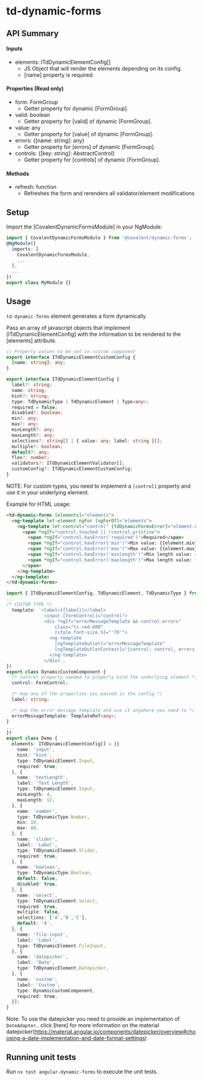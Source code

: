 # td-dynamic-forms

## API Summary

#### Inputs

- elements: ITdDynamicElementConfig[]
  - JS Object that will render the elements depending on its config.
  - [name] property is required.

#### Properties (Read only)

- form: FormGroup
  - Getter property for dynamic [FormGroup].
- valid: boolean
  - Getter property for [valid] of dynamic [FormGroup].
- value: any
  - Getter property for [value] of dynamic [FormGroup].
- errors: {[name: string]: any}
  - Getter property for [errors] of dynamic [FormGroup].
- controls: {[key: string]: AbstractControl}
  - Getter property for [controls] of dynamic [FormGroup].

#### Methods

- refresh: function
  - Refreshes the form and rerenders all validator/element modifications

## Setup

Import the [CovalentDynamicFormsModule] in your NgModule:

```typescript
import { CovalentDynamicFormsModule } from '@covalent/dynamic-forms';
@NgModule({
  imports: [
    CovalentDynamicFormsModule,
    ...
  ],
  ...
})
export class MyModule {}
```

## Usage

`td-dynamic-forms` element generates a form dynamically

Pass an array of javascript objects that implement [ITdDynamicElementConfig] with the information to be rendered to the [elements] attribute.

```typescript
// Property values to be set in custom component
export interface ITdDynamicElementCustomConfig {
  [name: string]: any;
}

export interface ITdDynamicElementConfig {
  label?: string;
  name: string;
  hint?: string;
  type: TdDynamicType | TdDynamicElement | Type<any>;
  required = false;
  disabled?: boolean;
  min?: any;
  max?: any;
  minLength?: any;
  maxLength?: any;
  selections?: string[] | { value: any; label: string }[];
  multiple?: boolean;
  default?: any;
  flex?: number;
  validators?: ITdDynamicElementValidator[];
  customConfig?: ITdDynamicElementCustomConfig;
}
```

NOTE: For custom types, you need to implement a `[control]` property and use it in your underlying element.

Example for HTML usage:

```html
<td-dynamic-forms [elements]="elements">
  <ng-template let-element ngFor [ngForOf]="elements">
    <ng-template let-control="control" [tdDynamicFormsError]="element.name">
      <span *ngIf="control.touched || !control.pristine">
        <span *ngIf="control.hasError('required')">Required</span>
        <span *ngIf="control.hasError('min')">Min value: {{element.min}}</span>
        <span *ngIf="control.hasError('max')">Max value: {{element.max}}</span>
        <span *ngIf="control.hasError('minlength')">Min length value: {{element.minLength}}</span>
        <span *ngIf="control.hasError('maxlength')">Max length value: {{element.minLength}}</span>
      </span>
    </ng-template>
  </ng-template>
</td-dynamic-forms>
```

```typescript
import { ITdDynamicElementConfig, TdDynamicElement, TdDynamicType } from '@covalent/dynamic-forms';
...
/* CUSTOM TYPE */
  template: `<label>{{label}}</label>
              <input [formControl]="control">
              <div *ngIf="errorMessageTemplate && control.errors"
                  class="tc-red-600"
                  [style.font-size.%]="'70'">
                <ng-template
                  [ngTemplateOutlet]="errorMessageTemplate"
                  [ngTemplateOutletContext]="{control: control, errors: control.errors}">
                </ng-template>
              </div>`,
})
export class DynamicCustomComponent {
  /* control property needed to properly bind the underlying element */
  control: FormControl;

  /* map any of the properties you passed in the config */
  label: string;

  /* map the error message template and use it anywhere you need to */
  errorMessageTemplate: TemplateRef<any>;
}
...
})
export class Demo {
  elements: ITdDynamicElementConfig[] = [{
    name: 'input',
    hint: 'hint',
    type: TdDynamicElement.Input,
    required: true,
  }, {
    name: 'textLength',
    label: 'Text Length',
    type: TdDynamicElement.Input,
    minLength: 4,
    maxLength: 12,
  }, {
    name: 'number',
    type: TdDynamicType.Number,
    min: 10,
    max: 80,
  }, {
    name: 'slider',
    label: 'Label',
    type: TdDynamicElement.Slider,
    required: true,
  }, {
    name: 'boolean',
    type: TdDynamicType.Boolean,
    default: false,
    disabled: true,
  }, {
    name: 'select',
    type: TdDynamicElement.Select,
    required: true,
    multiple: false,
    selections: ['A','B','C'],
    default: 'A',
  }, {
    name: 'file-input',
    label: 'Label',
    type: TdDynamicElement.FileInput,
  }, {
    name: 'datepicker',
    label: 'Date',
    type: TdDynamicElement.Datepicker,
  }, {
    name: 'custom',
    label: 'Custom',
    type: DynamicCustomComponent,
    required: true,
  }];
}
```

Note: To use the datepicker you need to provide an implementation of `DateAdapter`.. click [here] for more information on the material datepicker(https://material.angular.io/components/datepicker/overview#choosing-a-date-implementation-and-date-format-settings)

## Running unit tests

Run `nx test angular-dynamic-forms` to execute the unit tests.

